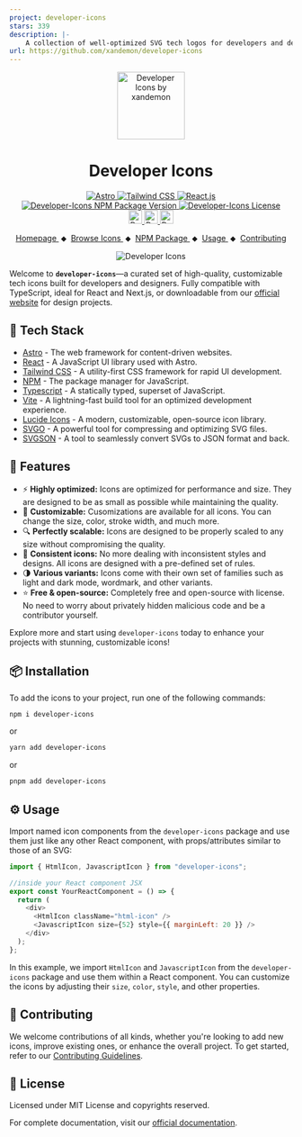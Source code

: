 ```yaml
---
project: developer-icons
stars: 339
description: |-
    A collection of well-optimized SVG tech logos for developers and designers—customizable, scalable, and free.
url: https://github.com/xandemon/developer-icons
---
```


<div align="center">
  <a href="https://xandemon.github.io/developer-icons" target="_blank">
    <img src="public/logo.png" alt="Developer Icons by xandemon" height="120" />
  </a>
  <h1>Developer Icons</h1>
</div>

<div align="center">
  <div>
    <a href="https://astro.build/" target="_blank">
      <img src="https://img.shields.io/badge/Astro-333333?logo=astro&logoColor=BC52EE" alt="Astro">
    </a>
    <a href="https://tailwindcss.com/" target="_blank">
      <img src="https://img.shields.io/badge/Tailwind_CSS-333?logo=tailwindcss&logoColor=06B6D4&style=flat" alt="Tailwind CSS">
    </a>
    <a href="https://react.dev/" target="_blank">
      <img src="https://img.shields.io/badge/React-333333?logo=react&logoColor=58c4dc" alt="React.js">
    </a>
    <a href="https://github.com/xandemon/developer-icons/releases" target="_blank">
      <img src="https://img.shields.io/npm/v/developer-icons?logo=github&logoColor=fff&label=Release&labelColor=333&color=148ACF&style=flat" alt="Developer-Icons NPM Package Version">
    </a>
    <a href="https://github.com/xandemon/developer-icons/blob/main/LICENSE" target="_blank">
      <img src="https://img.shields.io/github/license/xandemon/developer-icons?logo=github&logoColor=fff&label=License&labelColor=333&color=666666&style=flat" alt="Developer-Icons License">
    </a>
  </div>
  <div>
    <a href="https://www.npmjs.com/package/developer-icons" target="_blank">
      <img src="https://img.shields.io/npm/dy/developer-icons?logo=npm&logoColor=CB3837&label=Downloads&labelColor=333&color=148ACF&style=flat" alt="Developer-Icons NPM Package Downloads" style="height:24px">
    </a>
    <a href="https://github.com/xandemon/developer-icons/stargazers" target="_blank">
      <img src="https://img.shields.io/github/stars/xandemon/developer-icons?logo=github&logoColor=fff&label=Stars&labelColor=333&color=FFD700&style=flat" alt="Developer-Icons GitHub Stars" style="height:24px">
    </a>
    <a href="https://github.com/xandemon/developer-icons/stargazers" target="_blank">
      <img src="https://img.shields.io/github/forks/xandemon/developer-icons?logo=github&logoColor=fff&label=Forks&labelColor=333&color=148ACF&style=flat" alt="Developer-Icons GitHub Forks" style="height:24px">
    </a>
  </div>
 
</div>

<p align="center">
  <a href="https://xandemon.github.io/developer-icons/">
    Homepage
  </a>
  <span>&nbsp;⬥&nbsp;</span>
  <a href="https://xandemon.github.io/developer-icons/icons/All">
    Browse Icons
  </a>
  <span>&nbsp;⬥&nbsp;</span>
  <a href="https://www.npmjs.com/package/developer-icons">
    NPM Package
  </a>
  <span>&nbsp;⬥&nbsp;</span>
  <a href="https://xandemon.github.io/developer-icons/docs/usageGuide/">
    Usage
  </a>
  <span>&nbsp;⬥&nbsp;</span>
  <a href="https://xandemon.github.io/developer-icons/docs/contributing/">
    Contributing
  </a>
</p>

<p align="center">
  <img src="public/cover-image-light.png" alt="Developer Icons" />
</p>

Welcome to **`developer-icons`**—a curated set of high-quality, customizable tech icons built for developers and designers. Fully compatible with TypeScript, ideal for React and Next.js, or downloadable from our [official website](https://xandemon.github.io/developer-icons/icons/All "Developer Icons Website") for design projects.

## 🚀 Tech Stack

- [Astro](https://astro.build/) - The web framework for content-driven websites.
- [React](https://reactjs.org/) - A JavaScript UI library used with Astro.
- [Tailwind CSS](https://tailwindcss.com/) - A utility-first CSS framework for rapid UI development.
- [NPM](https://www.npmjs.com/) - The package manager for JavaScript.
- [Typescript](https://www.typescriptlang.org/) - A statically typed, superset of JavaScript.
- [Vite](https://vitejs.dev/) - A lightning-fast build tool for an optimized development experience.
- [Lucide Icons](https://lucide.dev/) - A modern, customizable, open-source icon library.
- [SVGO](https://github.com/svg/svgo) - A powerful tool for compressing and optimizing SVG files.
- [SVGSON](https://github.com/svgson/svgson) - A tool to seamlessly convert SVGs to JSON format and back.

## 🌟 Features

- ⚡ **Highly optimized:** Icons are optimized for performance and size. They are designed to be as small as possible while maintaining the quality.
- 🎨 **Customizable:** Cusomizations are available for all icons. You can change the size, color, stroke width, and much more.
- 🔍 **Perfectly scalable:** Icons are designed to be properly scaled to any size without compromising the quality.
- 🔄 **Consistent icons:** No more dealing with inconsistent styles and designs. All icons are designed with a pre-defined set of rules.
- 🌗 **Various variants:** Icons come with their own set of families such as light and dark mode, wordmark, and other variants.
- ⭐ **Free & open-source:** Completely free and open-source with license. No need to worry about privately hidden malicious code and be a contributor yourself.

Explore more and start using `developer-icons` today to enhance your projects with stunning, customizable icons!

## 📦 Installation

To add the icons to your project, run one of the following commands:

```bash
npm i developer-icons
```

or

```bash
yarn add developer-icons
```

or

```bash
pnpm add developer-icons
```

## ⚙️ Usage

Import named icon components from the `developer-icons` package and use them just like any other React component, with props/attributes similar to those of an SVG:

```javascript
import { HtmlIcon, JavascriptIcon } from "developer-icons";

//inside your React component JSX
export const YourReactComponent = () => {
  return (
    <div>
      <HtmlIcon className="html-icon" />
      <JavascriptIcon size={52} style={{ marginLeft: 20 }} />
    </div>
  );
};
```

In this example, we import `HtmlIcon` and `JavascriptIcon` from the `developer-icons` package and use them within a React component. You can customize the icons by adjusting their `size`, `color`, `style`, and other properties.

## 🤝 Contributing

We welcome contributions of all kinds, whether you're looking to add new icons, improve existing ones, or enhance the overall project. To get started, refer to our [Contributing Guidelines](https://xandemon.github.io/developer-icons/docs/contributing).

## 📜 License

Licensed under MIT License and copyrights reserved.

For complete documentation, visit our [official documentation](https://xandemon.github.io/developer-icons/docs).

